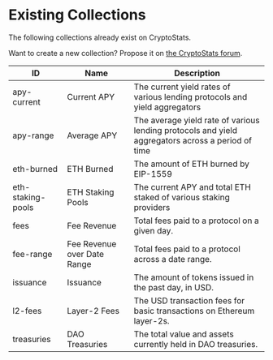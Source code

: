 # Existing Collections

The following collections already exist on CryptoStats.

Want to create a new collection? Propose it on [the CryptoStats forum](https://forum.cryptostats.community).

| ID                | Name              | Description                |
|-------------------|-------------------|----------------------------|
| apy-current       | Current APY       | The current yield rates of various lending protocols and yield aggregators|
| apy-range         | Average APY       | The average yield rate of various lending protocols and yield aggregators across a period of time |
| eth-burned        | ETH Burned        | The amount of ETH burned by EIP-1559 |
| eth-staking-pools | ETH Staking Pools | The current APY and total ETH staked of various staking providers |
| fees              | Fee Revenue       | Total fees paid to a protocol on a given day. |
| fee-range         | Fee Revenue over Date Range | Total fees paid to a protocol across a date range. |
| issuance          | Issuance          | The amount of tokens issued in the past day, in USD. |
| l2-fees           | Layer-2 Fees      | The USD transaction fees for basic transactions on Ethereum layer-2s. |
| treasuries        | DAO Treasuries    | The total value and assets currently held in DAO treasuries. |
